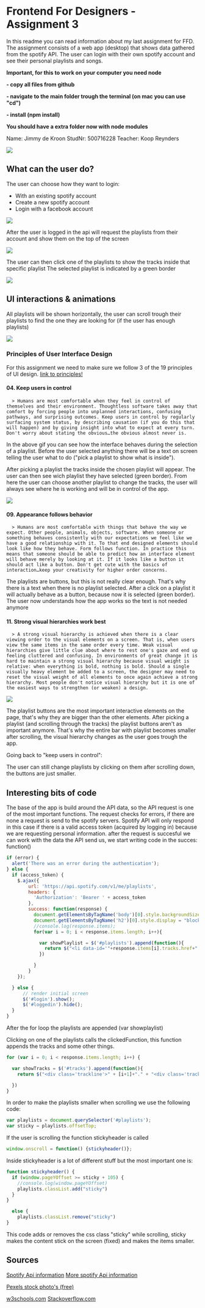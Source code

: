 # Frontend For Designers - Assignment 3

In this readme you can read information about my last assignment for FFD.
The assignment consists of a web app (desktop) that shows data gathered from the spotify API.
The user can login with their own spotify account and see their personal playlists and songs.

**Important, for this to work on your computer you need node**

**- copy all files from github**

**- navigate to the main folder trough the terminal (on mac you can use "cd")**

**- install (npm install)**

**You should have a extra folder now with node modules**

Name: Jimmy de Kroon
StudNr: 500716228
Teacher: Koop Reynders

![](loginscreen.png)

## What can the user do?

The user can choose how they want to login:
- With an existing spotify account
- Create a new spotify account
- Login with a facebook account

![](spotifylogin.png)

After the user is logged in the api will request the playlists from their account and show them on the top of the screen

![](appstep1.png)

The user can then click one of the playlists to show the tracks inside that specific playlist
The selected playlist is indicated by a green border

![](appstep2.png)

## UI interactions & animations

All playlists will be shown horizontally, the user can scroll trough their playlists to find the one they are looking for (if the user has enough playlists)

![](horizontalscroll.gif)

### Principles of User Interface Design
For this assignment we need to make sure we follow 3 of the 19 principles of UI design. [link to principles!](http://bokardo.com/principles-of-user-interface-design/)

#### 04. Keep users in control
      > Humans are most comfortable when they feel in control of themselves and their environment. Thoughtless software takes away that comfort by forcing people into unplanned interactions, confusing pathways, and surprising outcomes. Keep users in control by regularly surfacing system status, by describing causation (if you do this that will happen) and by giving insight into what to expect at every turn. Don't worry about stating the obvious…the obvious almost never is.

In the above gif you can see how the interface behaves during the selection of a playlist.
Before the user selected anything there will be a text on screen telling the user what to do ("pick a playlist to show what is inside").

After picking a playlist the tracks inside the chosen playlist will appear. The user can then see wich playlist they have selected (green border). From here the user can choose another playlist to change the tracks, the user will always see where he is working and will be in control of the app.

![](fadein.gif)

#### 09. Appearance follows behavior
      > Humans are most comfortable with things that behave the way we expect. Other people, animals, objects, software. When someone or something behaves consistently with our expectations we feel like we have a good relationship with it. To that end designed elements should look like how they behave. Form follows function. In practice this means that someone should be able to predict how an interface element will behave merely by looking at it. If it looks like a button it should act like a button. Don't get cute with the basics of interaction…keep your creativity for higher order concerns.

The playlists are buttons, but this is not really clear enough. That's why there is a text when there is no playlist selected. After a click on a playlist it will actually behave as a button, because now it is selected (green border).
The user now understands how the app works so the text is not needed anymore

#### 11. Strong visual hierarchies work best
      > A strong visual hierarchy is achieved when there is a clear viewing order to the visual elements on a screen. That is, when users view the same items in the same order every time. Weak visual hierarchies give little clue about where to rest one's gaze and end up feeling cluttered and confusing. In environments of great change it is hard to maintain a strong visual hierarchy because visual weight is relative: when everything is bold, nothing is bold. Should a single visually heavy element be added to a screen, the designer may need to reset the visual weight of all elements to once again achieve a strong hierarchy. Most people don't notice visual hierarchy but it is one of the easiest ways to strengthen (or weaken) a design.

![](menuscale.gif)

The playlist buttons are the most important interactive elements on the page, that's why they are bigger than the other elements. After picking a playlist (and scrolling through the tracks) the playlist buttons aren't as important anymore. That's why the entire bar with playlist becomes smaller after scrolling, the visual hierarchy changes as the user goes trough the app.

Going back to "keep users in control":

The user can still change playlists by clicking on them after scrolling down, the buttons are just smaller.

## Interesting bits of code

The base of the app is build around the API data, so the API request is one of the most important functions.
The request checks for errors, if there are none a request is send to the spotify servers. Spotify API will only respond in this case if there is a valid access token (acquired by logging in) because we are requesting personal information. after the request is succesful we can work with the data the API send us, we start writing code in the succes: function()
```javascript
if (error) {
  alert('There was an error during the authentication');
} else {
  if (access_token) {
    $.ajax({
        url: 'https://api.spotify.com/v1/me/playlists',
        headers: {
          'Authorization': 'Bearer ' + access_token
        },
        success: function(response) {
          document.getElementsByTagName('body')[0].style.backgroundSize = "100% 450px";
          document.getElementsByTagName('h2')[0].style.display = "block";
          //console.log(response.items);
          for(var i = 0; i < response.items.length; i++){

            var showPlaylist = $('#playlists').append(function(){
              return $("<li data-id='"+response.items[i].tracks.href+"' style='margin-bottom:35px; list-style:none; color:#CECECE; '><img width='280px' src='" + response.items[i].images[0].url  +"'/>" + "<div class='litext'>" + "<p>" + response.items[i].name + "</p>" + "</div>" + "</li>").click(clickedFunction)
            })

          }
        }
    });

  } else {
      // render initial screen
      $('#login').show();
      $('#loggedin').hide();
  }
}
```

After the for loop the playlists are appended (var showplaylist)

Clicking on one of the playlists calls the clickedFunction, this function appends the tracks and some other things.

``` javascript
for (var i = 0; i < response.items.length; i++) {

  var showTracks = $('#tracks').append(function(){
    return $("<div class='trackline'>" + [i+1]+"." + "<div class='tracklinename'>" + "<p>" + response.items[i].track.name + "</p>" + "</div>" + " " + "<div class='tracklineartist'>" + "<p>" + response.items[i].track.artists[0].name + "</p>" + "</div>" + "</div>" + "<br>")

  })
}
```

In order to make the playlists smaller when scrolling we use the following code:

``` javascript
var playlists = document.querySelector('#playlists');
var sticky = playlists.offsetTop;
```

If the user is scrolling the function stickyheader is called

``` javascript
window.onscroll = function() {stickyheader()};
```

Inside stickyheader is a lot of different stuff but the most important one is:
``` javascript
function stickyheader() {
  if (window.pageYOffset >= sticky + 105) {
    //console.log(window.pageYOffset)
    playlists.classList.add("sticky")
  }
}

  else {
    playlists.classList.remove("sticky")
}
```

This code adds or removes the css class "sticky" while scrolling, sticky makes the content stick on the screen (fixed) and makes the items smaller.

## Sources

[Spotify Api information](https://developer.spotify.com/web-api/)
[More spotify Api information](https://beta.developer.spotify.com/documentation/)

[Pexels stock photo's (free)](https://www.pexels.com/)

[w3schools.com](https://www.w3schools.com/)
[Stackoverflow.com](https://stackoverflow.com/)
